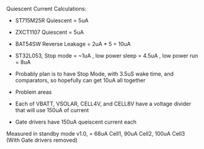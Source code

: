 Quiescent Current Calculations:
 - ST715M25R Quiescent = 5uA
 - ZXCT1107 Quiescent = 5uA
 - BAT54SW Reverse Leakage = 2uA * 5 = 10uA
 - ST32L053, Stop mode = ~1uA
	   , low power sleep = 4.5uA
	   , low power run = 8uA

 - Probably plan is to have Stop Mode, with 3.5uS wake time, and comparators, so hopefully can get 10uA all together

 - Problem areas
  - Each of VBATT, VSOLAR, CELL4V, and CELL8V have a voltage divider that will use 150uA of current
  - Gate drivers have 150uA queiscent current each


Measured in standby mode v1.0, = 68uA Cell1, 90uA Cell2, 100uA Cell3
(With Gate drivers removed)
